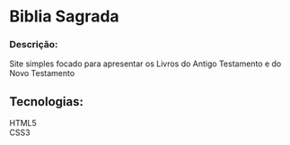 # Biblia Sagrada

### Descrição:
Site simples focado para apresentar os Livros do Antigo Testamento e do Novo Testamento

## Tecnologias:
HTML5
<br>
CSS3